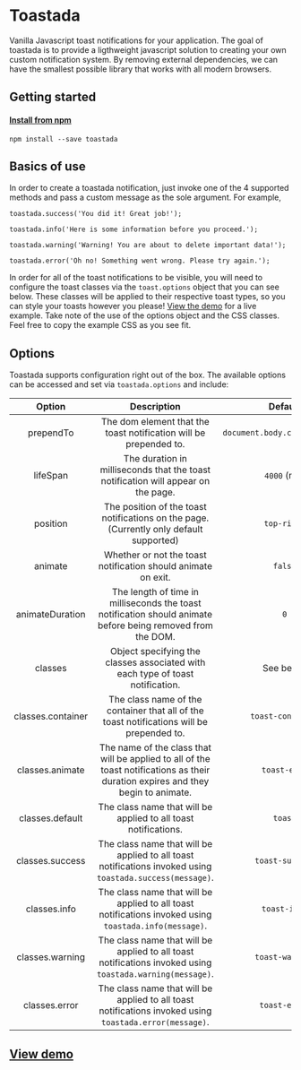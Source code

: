 # Toastada
Vanilla Javascript toast notifications for your application. The goal of toastada is to provide a ligthweight javascript solution to creating your own custom notification system. By removing external dependencies, we can have the smallest possible library that works with all modern browsers.

## Getting started
#### [Install from npm](https://www.npmjs.com/package/toastada)
```
npm install --save toastada
```

## Basics of use
In order to create a toastada notification, just invoke one of the 4 supported methods and pass a custom message as the sole argument. For example,
```
toastada.success('You did it! Great job!');

toastada.info('Here is some information before you proceed.');

toastada.warning('Warning! You are about to delete important data!');

toastada.error('Oh no! Something went wrong. Please try again.');
```
In order for all of the toast notifications to be visible, you will need to configure the toast classes via the `toast.options` object that you can see below. These classes will be applied to their respective toast types, so you can style your toasts however you please! [View the demo](http://adamkarb.github.io/toastada-demo) for a live example. Take note of the use of the options object and the CSS classes. Feel free to copy the example CSS as you see fit.

## Options
Toastada supports configuration right out of the box.  The available options can be accessed and set via `toastada.options` and include:

| Option   | Description | Default  |
|:-------------:|:-------------:|:-----:|
| prependTo     | The dom element that the toast notification will be prepended to. | `document.body.childNodes[0]` |
|  lifeSpan  | The duration in milliseconds that the toast notification will appear on the page.      |   `4000` (ms) |
| position | The position of the toast notifications on the page.  (Currently only default supported) | `top-right` |
| animate | Whether or not the toast notification should animate on exit. | `false` |
| animateDuration | The length of time in milliseconds the toast notification should animate before being removed from the DOM. | `0` |
| classes | Object specifying the classes associated with each type of toast notification. | See below |
| classes.container | The class name of the container that all of the toast notifications will be prepended to. | `toast-container` |
| classes.animate | The name of the class that will be applied to all of the toast notifications as their duration expires and they begin to animate. | `toast-exit` |
| classes.default | The class name that will be applied to all toast notifications. | `toast` |
| classes.success | The class name that will be applied to all toast notifications invoked using `toastada.success(message)`. | `toast-success` |
| classes.info | The class name that will be applied to all toast notifications invoked using `toastada.info(message)`. | `toast-info` |
| classes.warning | The class name that will be applied to all toast notifications invoked using `toastada.warning(message)`. | `toast-warning` |
| classes.error | The class name that will be applied to all toast notifications invoked using `toastada.error(message)`. | `toast-error` |

## [View demo](http://adamkarb.github.io/toastada-demo)
